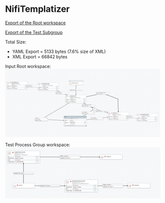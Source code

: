 # NifiTemplatizer

[Export of the Root workspace](https://github.com/profour/NifiTemplatizer/blob/master/examples/simple/root.yaml)

[Export of the Test Subgroup](https://github.com/profour/NifiTemplatizer/blob/master/examples/simple/bbfb5e15-016c-1000-24e9-c7827e34b838.yaml)

Total Size: 
- YAML Export = 5133 bytes (7.6% size of XML)
- XML  Export = 66842 bytes

Input Root workspace:
![](examples/simple/root.png)

Test Process Group workspace:
![](examples/simple/subprocessgroup.png)
